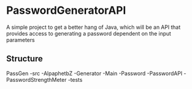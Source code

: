 # PasswordGeneratorAPI
A simple project to get a better hang of Java, which will be an API that provides access to generating a password dependent on the input parameters 

## Structure
PassGen
  -src
    -AlpaphetbZ
    -Generator
    -Main
    -Password
    -PasswordAPI
    -PasswordStrengthMeter
  -tests
    
